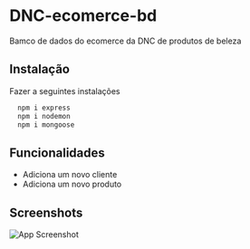 
# DNC-ecomerce-bd

Bamco de dados do ecomerce da DNC de produtos de beleza

## Instalação

Fazer a seguintes instalações

```bash
  npm i express
  npm i nodemon
  npm i mongoose
```
    
## Funcionalidades

- Adiciona um novo cliente
- Adiciona um novo produto


## Screenshots

![App Screenshot](https://a.imagem.app/btjlJ8.png)

